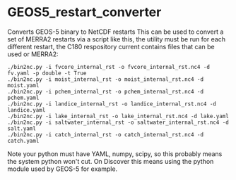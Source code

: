 # GEOS5_restart_converter
Converts GEOS-5 binary to NetCDF restarts
This can be used to convert a set of MERRA2 restarts via a script like this, the utility must be run for each different restart, the C180 respository current contains files that can be used or MERRA2:
```
./bin2nc.py -i fvcore_internal_rst -o fvcore_internal_rst.nc4 -d fv.yaml -p double -t True
./bin2nc.py -i moist_internal_rst -o moist_internal_rst.nc4 -d moist.yaml
./bin2nc.py -i pchem_internal_rst -o pchem_internal_rst.nc4 -d pchem.yaml
./bin2nc.py -i landice_internal_rst -o landice_internal_rst.nc4 -d landice.yaml
./bin2nc.py -i lake_internal_rst -o lake_internal_rst.nc4 -d lake.yaml
./bin2nc.py -i saltwater_internal_rst -o saltwater_internal_rst.nc4 -d salt.yaml
./bin2nc.py -i catch_internal_rst -o catch_internal_rst.nc4 -d catch.yaml
```
Note your python must have YAML, numpy, scipy, so this probably means the system python won't cut. On Discover this means using the python module used by GEOS-5 for example.

